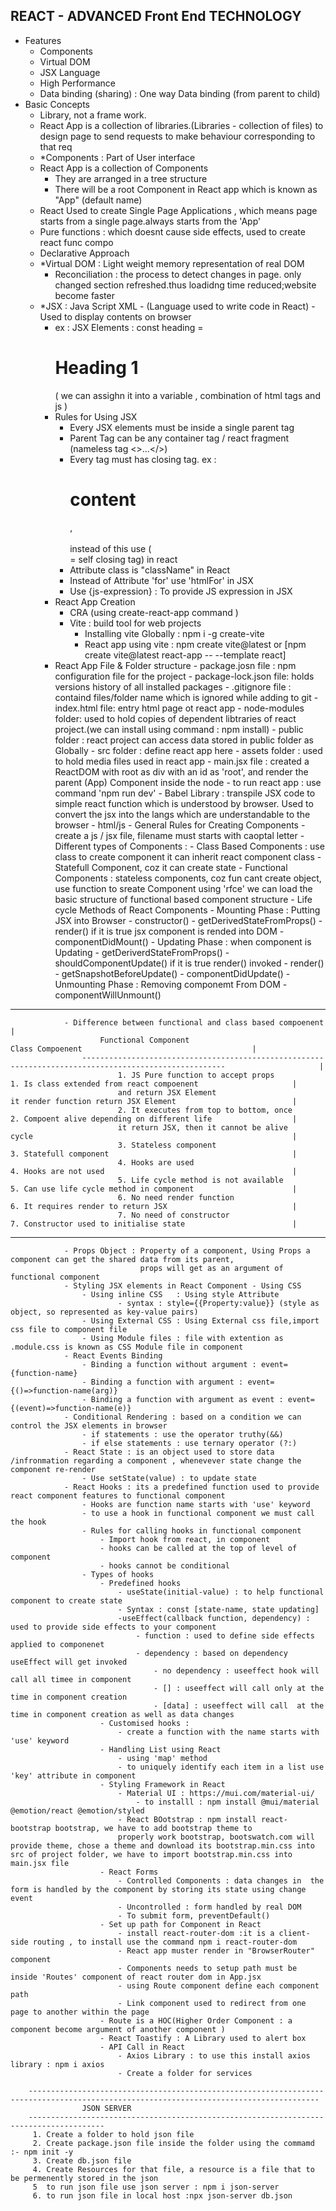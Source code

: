 <!-- # React + Vite

This template provides a minimal setup to get React working in Vite with HMR and some ESLint rules.

Currently, two official plugins are available:

- [@vitejs/plugin-react](https://github.com/vitejs/vite-plugin-react/blob/main/packages/plugin-react/README.md) uses [Babel](https://babeljs.io/) for Fast Refresh
- [@vitejs/plugin-react-swc](https://github.com/vitejs/vite-plugin-react-swc) uses [SWC](https://swc.rs/) for Fast Refresh -->



REACT - ADVANCED Front End  TECHNOLOGY
---------------------------------------
- Features 
    - Components
    - Virtual DOM
    - JSX Language
    - High Performance
    - Data binding (sharing) : One way Data binding (from parent to child)
- Basic Concepts
    - Library, not a frame work.
    - React App is a collection of libraries.(Libraries - collection of files)
        to design page
        to send requests
        to make behaviour corresponding to that req
    - *Components : Part of User interface 
    - React App is a collection of Components
        - They are arranged in a tree structure
        - There will be a root Component in React app which is known as "App" (default name)
    - React Used to create Single Page Applications , which means page starts from a single page.always starts from the 'App'
    - Pure functions : which doesnt cause side effects, used to create react func compo
    - Declarative Approach 
    - *Virtual DOM : Light weight memory representation of real DOM
        - Reconciliation : the process to detect changes in page. only changed section refreshed.thus loadidng time reduced;website become faster
    - *JSX : Java Script XML -  (Language used to write code in React) - Used to display contents on browser
        - ex : JSX Elements : const heading = <h1>Heading 1</h1> ( we can assighn it into a variable , combination of html tags and js )
        - Rules for Using JSX 
            - Every JSX elements must be inside a single parent tag 
            - Parent Tag can be any container tag / react fragment (nameless tag <>...</>)
            - Every tag must has closing tag. ex : <h1>content</h1> , <br></br> instead of this use (<br/> = self closing tag) in react
            - Attribute class is "className" in React
            - Instead of Attribute 'for' use 'htmlFor' in JSX 
            - Use {js-expression} : To provide JS expression in JSX
        - React App Creation
            - CRA (using create-react-app command )
            - Vite : build tool for web projects
                - Installing vite Globally : npm i -g create-vite 
                - React app using vite : npm create vite@latest or [npm create vite@latest react-app -- --template react] 
        - React App File & Folder structure
                    - package.josn file : npm configuration file for the project
                    - package-lock.json file: holds versions history of all installed packages
                    - .gitignore file : containd files/folder name which is ignored while adding to git 
                    - index.html file: entry html page ot react app
                    - node-modules folder: used to hold copies of dependent libtraries of react project.(we can install using command : npm install)
                    - public folder : react project can access data stored in public folder as Globally
                    - src folder : define react app here
                        - assets folder : used to hold media files used in react app
                        - main.jsx file : created a ReactDOM with root as div with an id as 'root',
                                          and render the parent (App) Component inside the node 
                    - to run react app : use command 'npm run dev' 
                    - Babel Library : transpile JSX code to simple react function which is understood by browser.
                                      Used to convert the jsx into the langs which are understandable to the browser - html/js 
                - General Rules for Creating Components
                    - create a js / jsx file, filename must starts with caoptal letter
                - Different types of Components : 
                    - Class Based Components : use class to create component it can inherit react component class 
                        - Statefull Component, coz it can create state 
                    - Functional Components : stateless components, coz fun cant create object, use function to sreate Component 
                        using 'rfce' we can load the basic structure of functional based component structure
                    - Life cycle Methods of React Components
                        - Mounting Phase : Putting JSX into Browser
                            - constructor()
                            - getDerivedStateFromProps()
                            - render() if it is true jsx component is rended into DOM
                            - componentDidMount()
                        - Updating Phase : when component is Updating
                            - getDeriverdStateFromProps()
                            - shouldComponentUpdate() if it is true render() invoked
                            - render() 
                            - getSnapshotBeforeUpdate()
                            - componentDidUpdate()
                        - Unmounting Phase : Removing componemt From DOM
                            - componentWillUnmount()
-----------------------------------------------------------------------------------------------------------------------------------------------
                - Difference between functional and class based compoenent                                                                     |
                        Functional Component                                             Class Compoenent                                      |
                    ------------------------------------------------------------------------------------------------------                     |
                            1. JS Pure function to accept props                 1. Is class extended from react compoenent                     |
                            and return JSX Element                              it render function return JSX Element                          |
                            2. It executes from top to bottom, once             2. Compoent alive depending on different life                  |
                            it return JSX, then it cannot be alive              cycle                                                          |
                            3. Stateless component                              3. Statefull component                                         |
                            4. Hooks are used                                   4. Hooks are not used                                          |
                            5. Life cycle method is not available               5. Can use life cycle method in component                      |
                            6. No need render function                          6. It requires render to return JSX                            |    
                            7. No need of constructor                           7. Constructor used to initialise state                        |
-----------------------------------------------------------------------------------------------------------------------------------------------
                - Props Object : Property of a component, Using Props a component can get the shared data from its parent, 
                                 props will get as an argument of functional component
                - Styling JSX elements in React Component - Using CSS
                    - Using inline CSS   : Using style Attribute
                            - syntax : style={{Property:value}} (style as object, so represented as key-value pairs)
                    - Using External CSS : Using External css file,import css file to component file
                    - Using Module files : file with extention as .module.css is known as CSS Module file in component
                - React Events Binding 
                    - Binding a function without argument : event={function-name}
                    - Binding a function with argument : event={()=>function-name(arg)}
                    - Binding a function with argument as event : event={(event)=>function-name(e)}
                - Conditional Rendering : based on a condition we can control the JSX elements in browser
                    - if statements : use the operator truthy(&&) 
                    - if else statements : use ternary operator (?:)
                - React State : is an object used to store data /infronmation regarding a component , whenevever state change the component re-render 
                    - Use setState(value) : to update state
                - React Hooks : its a predefined function used to provide react component features to functional component
                    - Hooks are function name starts with 'use' keyword
                    - to use a hook in functional component we must call the hook
                    - Rules for calling hooks in functional component
                        - Import hook from react, in component
                        - hooks can be called at the top of level of component
                        - hooks cannot be conditional
                    - Types of hooks
                        - Predefined hooks
                            - useState(initial-value) : to help functional component to create state
                            - Syntax : const [state-name, state updating]
                            -useEffect(callback function, dependency) : used to provide side effects to your component
                                - function : used to define side effects applied to componenet
                                - dependency : based on dependency  useEffect will get invoked
                                    - no dependency : useeffect hook will call all timee in component
                                    - [] : useeffect will call only at the time in component creation
                                    - [data] : useeffect will call  at the time in component creation as well as data changes
                        - Customised hooks :
                            - create a function with the name starts with 'use' keyword
                        - Handling List using React
                            - using 'map' method
                            - to uniquely identify each item in a list use 'key' attribute in component
                        - Styling Framework in React
                            - Material UI : https://mui.com/material-ui/ 
                                - to installl : npm install @mui/material @emotion/react @emotion/styled
                            - React BOotstrap : npm install react-bootstrap bootstrap, we have to add bootstrap theme to 
                            properly work bootstrap, bootswatch.com will provide theme, chose a theme and download its bootstrap.min.css into src of project folder, we have to import bootstrap.min.css into main.jsx file
                        - React Forms
                            - Controlled Components : data changes in  the form is handled by the component by storing its state using change event
                            - Uncontrolled : form handled by real DOM
                            - To submit form, preventDefault() 
                        - Set up path for Component in React
                            - install react-router-dom :it is a client-side routing , to install use the command npm i react-router-dom 
                            - React app muster render in "BrowserRouter" component
                            - Components needs to setup path must be inside 'Routes' component of react router dom in App.jsx 
                            - using Route component define each component path
                            - Link component used to redirect from one page to another within the page
                        - Route is a HOC(Higher Order Component : a component become argument of another component ) 
                        - React Toastify : A Library used to alert box
                        - API Call in React
                            - Axios Library : to use this install axios library : npm i axios
                            - Create a folder for services

        ---------------------------------------------------------------------------------------------------------------------------------------
                    JSON SERVER
        ---------------------------------------------------------------------------------------
         1. Create a folder to hold json file
         2. Create package.json file inside the folder using the commamd :- npm init -y                               
         3. Create db.json file
         4. Create Resources for that file, a resource is a file that to be permenently stored in the json
         5  to run json file use json server : npm i json-server
         6. to run json file in local host :npx json-server db.json
